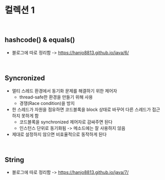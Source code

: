 # 컬렉션 1

<br>

## hashcode() & equals()

- 블로그에 따로 정리함 -> https://hanjo8813.github.io/java/6/

<br>

## Syncronized

- 멀티 스레드 환경에서 동기화 문제를 해결하기 위한 제어자
    - thread-safe한 환경을 만들기 위해 사용
    - 경쟁(Race condition)을 방지
- 한 스레드가 자원을 점유하면 코드블록을 block 상태로 바꾸어 다른 스레드가 접근하지 못하게 함
    - 코드블록을 synchronized 제어자로 감싸주면 된다
    - 인스턴스 단위로 동기화됨 -> 메소드에는 잘 사용하지 않음
- 제대로 설정하지 않으면 비효율적으로 동작하게 된다

<br>

## String

- 블로그에 따로 정리함 -> https://hanjo8813.github.io/java/7/
